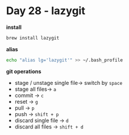 <!--
 * @Author: Ada J
 * @Date: 2022-07-04 20:35:28
 * @LastEditTime: 2022-07-06 11:22:30
 * @Description: 
-->
# Day 28 - lazygit

**install**
```bash
brew install lazygit
```
**alias**
```bash
echo "alias lg='lazygit'" >> ~/.bash_profile
```
**git operations**
* stage / unstage single file-> switch by `space`
* stage all files-> `a`
* commit -> `c`
* reset -> `g`
* pull -> `p`
* push -> `shift + p`
* discard single file -> `d`
* discard all files -> `shift + d`
